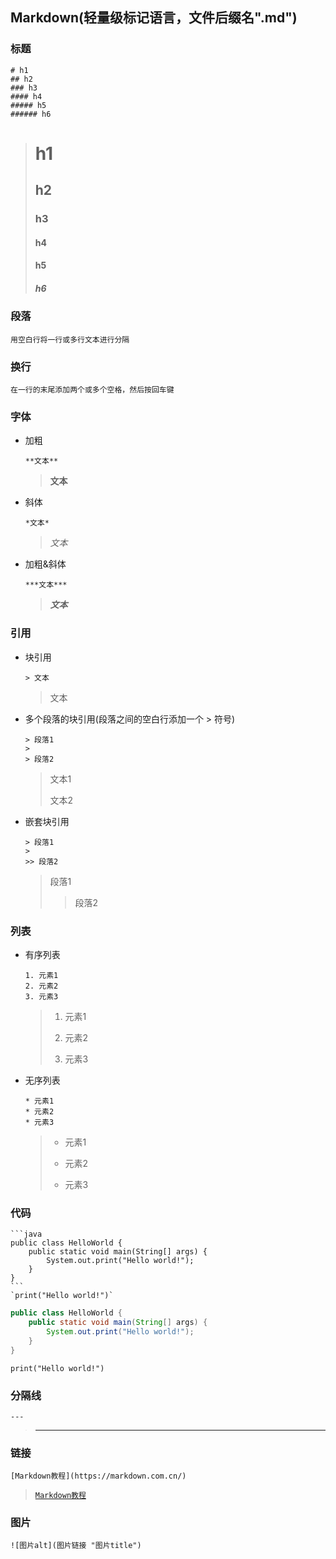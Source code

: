 ## Markdown(轻量级标记语言，文件后缀名".md")
### **标题**
```
# h1
## h2
### h3
#### h4
##### h5
###### h6
```
> # h1
>
> ## h2
>
> ### h3
>
> #### h4
>
> #### h5
>
> ##### h6

### **段落**
```
用空白行将一行或多行文本进行分隔
```

### **换行**
```
在一行的末尾添加两个或多个空格，然后按回车键
```

### **字体**
* 加粗
  ```
  **文本**
  ```
  > **文本**

* 斜体
  ```
  *文本*
  ```
  > *文本*

* 加粗&斜体
  ```
  ***文本***
  ```
  > ***文本***

### **引用**
* 块引用
  ```
  > 文本
  ```
  > 文本

* 多个段落的块引用(段落之间的空白行添加一个 > 符号)
  ```
  > 段落1
  >
  > 段落2
  ```
  > 文本1
  >
  > 文本2

* 嵌套块引用
  ```
  > 段落1
  >
  >> 段落2
  ```
  > 段落1
  >
  >> 段落2

### **列表**
* 有序列表
  ```
  1. 元素1
  2. 元素2
  3. 元素3
  ```
  > 1. 元素1
  >
  > 2. 元素2
  >
  > 3. 元素3

* 无序列表
  ```
  * 元素1
  * 元素2
  * 元素3
  ```
  > * 元素1
  >
  > * 元素2
  >
  > * 元素3

### **代码**
````
```java
public class HelloWorld { 
	public static void main(String[] args) { 
		System.out.print("Hello world!");
	}
}
```
`print("Hello world!")`
````
```java
public class HelloWorld { 
	public static void main(String[] args) { 
		System.out.print("Hello world!");
	}
}
```
`print("Hello world!")`

### **分隔线**
```
---
```
> ---

### **链接**
```
[Markdown教程](https://markdown.com.cn/)
```
> [`Markdown教程`](https://markdown.com.cn/)

### **图片**
```
![图片alt](图片链接 "图片title")
```